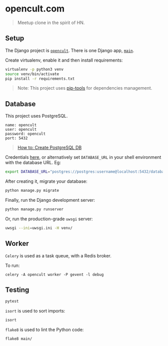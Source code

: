 # opencult.com

> Meetup clone in the spirit of HN.


## Setup

The Django project is [`opencult`](/opencult). There is one Django app, [`main`](/main).

Create virtualenv, enable it and then install requirements:
```sh
virtualenv -p python3 venv
source venv/bin/activate
pip install -r requirements.txt
```

> Note: This project uses [pip-tools](https://github.com/jazzband/pip-tools) for dependencies management.


## Database 

This project uses PostgreSQL.

```
name: opencult
user: opencult
password: opencult
port: 5432
```

> [How to: Create PostgreSQL DB](https://gist.github.com/sirodoht/0666e232e1baf76f76bac43eb2600e2b)

Credentials [here](https://github.com/sirodoht/opencult.com/blob/master/opencult/settings.py),
or alternatively set `DATABASE_URL` in your shell environment with the database URL. Eg:
```sh
export DATABASE_URL="postgres://postgres:username@localhost:5432/database_name"
```

After creating it, migrate your database:
```sh
python manage.py migrate
```

Finally, run the Django development server:
```sh
python manage.py runserver
```

Or, run the production-grade `uwsgi` server:
```sh
uwsgi --ini=uwsgi.ini -H venv/
```


## Worker

`Celery` is used as a task queue, with a Redis broker.

To run:
```
celery -A opencult worker -P gevent -l debug
```


## Testing

```sh
pytest
```

`isort` is used to sort imports:
```sh
isort
```

`flake8` is used to lint the Python code:
```sh
flake8 main/
```
